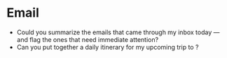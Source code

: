 # Email

- Could you summarize the emails that came through my inbox today — and flag the ones that need immediate attention?
- Can you put together a daily itinerary for my upcoming trip to <LOCATION>?
